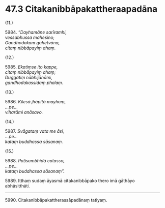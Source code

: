 

# 47.3 Citakanibbāpakattheraapadāna



(11.)

5984\. _“Dayhamāne sarīramhi,_  
_vessabhussa mahesino;_  
_Gandhodakaṃ gahetvāna,_  
_citaṃ nibbāpayiṃ ahaṃ._  


(12.)

5985\. _Ekatiṃse ito kappe,_  
_citaṃ nibbāpayiṃ ahaṃ;_  
_Duggatiṃ nābhijānāmi,_  
_gandhodakassidaṃ phalaṃ._  


(13.)

5986\. _Kilesā jhāpitā mayhaṃ,_  
_…pe…_  
_viharāmi anāsavo._  


(14.)

5987\. _Svāgataṃ vata me āsi,_  
_…pe…_  
_kataṃ buddhassa sāsanaṃ._  


(15.)

5988\. _Paṭisambhidā catasso,_  
_…pe…_  
_kataṃ buddhassa sāsanaṃ”._  


5989\. Itthaṃ sudaṃ āyasmā citakanibbāpako thero imā gāthāyo abhāsitthāti.

---

5990\. Citakanibbāpakattherassāpadānaṃ tatiyaṃ.





